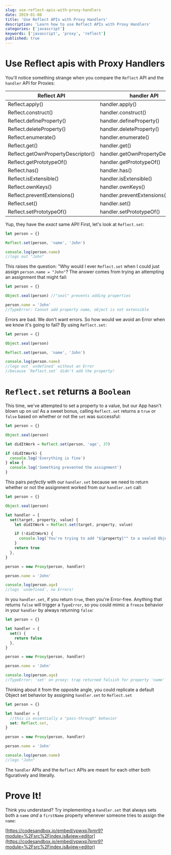```yaml
---
slug: use-reflect-apis-with-proxy-handlers
date: 2019-01-08
title: 'Use Reflect APIs with Proxy Handlers'
description: 'Learn how to use Reflect APIs with Proxy Handlers'
categories: ['javascript']
keywords: ['javascript', 'proxy', 'reflect']
published: true
---
```


# Use Reflect apis with Proxy Handlers

You'll notice something strange when you compare the `Reflect` API and the `handler` API for Proxies:

| Reflect API                        | handler API                        |
| ---------------------------------- | ---------------------------------- |
| Reflect.apply()                    | handler.apply()                    |
| Reflect.construct()                | handler.construct()                |
| Reflect.defineProperty()           | handler.defineProperty()           |
| Reflect.deleteProperty()           | handler.deleteProperty()           |
| Reflect.enumerate()                | handler.enumerate()                |
| Reflect.get()                      | handler.get()                      |
| Reflect.getOwnPropertyDescriptor() | handler.getOwnPropertyDescriptor() |
| Reflect.getPrototypeOf()           | handler.getPrototypeOf()           |
| Reflect.has()                      | handler.has()                      |
| Reflect.isExtensible()             | handler.isExtensible()             |
| Reflect.ownKeys()                  | handler.ownKeys()                  |
| Reflect.preventExtensions()        | handler.preventExtensions()        |
| Reflect.set()                      | handler.set()                      |
| Reflect.setPrototypeOf()           | handler.setPrototypeOf()           |

Yup, they have the _exact_ same API! First, let's look at `Reflect.set`:

```js
let person = {}

Reflect.set(person, 'name', 'John')

console.log(person.name)
//logs out "John"
```

This raises the question: "Why would I ever `Reflect.set` when I could just assign `person.name = "John"`? The answer comes from trying an attempting an assignment that might fail:

```js
let person = {}

Object.seal(person) //"seal" prevents adding properties

person.name = 'John'
//TypeError: Cannot add property name, object is not extensible
```

Errors are bad. We don't want errors. So how would we avoid an Error when we know it's going to fail? By using `Reflect.set`:

```js
let person = {}

Object.seal(person)

Reflect.set(person, 'name', 'John')

console.log(person.name)
//logs out `undefined` without an Error
//because `Reflect.set` didn't add the property!
```

# `Reflect.set` returns a `Boolean`

This time, we've attempted to set a property to a value, but our App hasn't blown up on us! As a sweet bonus, calling `Reflect.set` returns a `true` or `false` based on whether or not the `set` was successful:

```js
let person = {}

Object.seal(person)

let didItWork = Reflect.set(person, 'age', 37)

if (didItWork) {
  console.log('Everything is fine')
} else {
  console.log('Something prevented the assignment')
}
```

This pairs _perfectly_ with our `handler.set` because we need to return whether or not the assignment worked from our `handler.set` call:

```js
let person = {}

Object.seal(person)

let handler = {
  set(target, property, value) {
    let didItWork = Reflect.set(target, property, value)

    if (!didItWork) {
      console.log(`You're trying to add "${property}"" to a sealed Object`)
    }
    return true
  },
}

person = new Proxy(person, handler)

person.name = 'John'

console.log(person.age)
//logs `undefined`, no Errors!
```

In you `handler.set`, if you return `true`, then you're Error-free. Anything that returns `false` will trigger a `TypeError`, so you could mimic a `freeze` behavior in your `handler` by always returning `false`:

```js
let person = {}

let handler = {
  set() {
    return false
  },
}

person = new Proxy(person, handler)

person.name = 'John'

console.log(person.age)
//TypeError: 'set' on proxy: trap returned falsish for property 'name'
```

Thinking about it from the opposite angle, you could replicate a default Object set behavior by assigning `handler.set` to `Reflect.set`

```js
let person = {}

let handler = {
  //this is essentially a "pass-through" behavior
  set: Reflect.set,
}

person = new Proxy(person, handler)

person.name = 'John'

console.log(person.name)
//logs "John"
```

The `handler` APIs and the `Reflect` APIs are meant for each other both figuratively and literally.

# Prove It!

Think you understand? Try implementing a `handler.set` that always sets both a `name` _and_ a `firstName` property whenever someone tries to assign the `name`:

[https://codesandbox.io/embed/ypwxp7pmr9?module=%2Fsrc%2Findex.js&view=editor](https://codesandbox.io/embed/ypwxp7pmr9?module=%2Fsrc%2Findex.js&view=editor)
